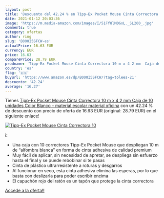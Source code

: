 ```yaml
---
layout: post
title: 'Descuento del 42.24 % en Tipp-Ex Pocket Mouse Cinta Correctora 10'
date: 2021-01-12 20:03:36
image: 'https://m.media-amazon.com/images/I/51Ff8lM0GxL._SL200_.jpg'
comments: true
category: ofertas
author: ring
slug: 'B000I5SFCW-es'
actualPrice: 16.63 EUR
currency: EUR
price: 16.63
comparePrice: 28.79 EUR
prodname: 'Tipp-Ex Pocket Mouse Cinta Correctora 10 m x 4 2 mm  Caja de 10 unidades Color Blanco – material escolar  material oficina'
country: 'es'
flag: '🇪🇸'
buyurl: 'https://www.amazon.es/dp/B000I5SFCW/?tag=tolees-21'
descuento: '42.24'
average: '16.27'
---
```


Tienes [Tipp-Ex Pocket Mouse Cinta Correctora 10 m x 4 2 mm  Caja de 10 unidades Color Blanco – material escolar  material oficina](https://www.amazon.es/dp/B000I5SFCW/?tag=tolees-21) con un 42.24 % de descuento con precio de oferta de 16.63 EUR (original: 28.79 EUR) en el siguiente enlace!

[![Tipp-Ex Pocket Mouse Cinta Correctora 10](https://m.media-amazon.com/images/I/51Ff8lM0GxL._SL200_.jpg)](https://www.amazon.es/dp/B000I5SFCW/?tag=tolees-21)

ℹ️:

- Una caja con 10 correctores Tipp-Ex Pocket Mouse que despliegan 10 m de “alfombra blanca” en forma de cinta adhesiva de calidad premium
- Muy fácil de aplicar, sin necesidad de apretar, se despliega sin esfuerzo hasta el final y se puede rebobinar si te pasas
- Cinta de plástico ultrarresistente a roturas y desgarros
- Al funcionar en seco, esta cinta adhesiva elimina las esperas, por lo que basta con deslizarla para poder escribir encima
- El capuchón rojo del ratón es un tapón que protege la cinta correctora

[Accede a la oferta!!](https://www.amazon.es/dp/B000I5SFCW/?tag=tolees-21)
